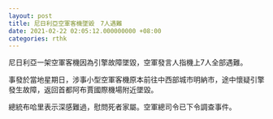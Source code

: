 ```yaml
---
layout: post
title: 尼日利亞空軍客機墜毀　7人遇難
date: 2021-02-22 02:05:12.000000000 +08:00
categories: rthk
---
```


尼日利亞一架空軍客機因為引擎故障墜毀，空軍發言人指機上7人全部遇難。

事發於當地星期日，涉事小型空軍客機原本前往中西部城市明納市，途中懷疑引擎發生故障，返回首都阿布賈國際機場附近墜毀。

總統布哈里表示深感難過，慰問死者家屬。空軍總司令已下令調查事件。
